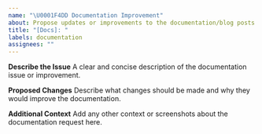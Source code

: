 ```yaml
---
name: "\U0001F4DD Documentation Improvement"
about: Propose updates or improvements to the documentation/blog posts
title: "[Docs]: "
labels: documentation
assignees: ""
---
```


**Describe the Issue**
A clear and concise description of the documentation issue or improvement.

**Proposed Changes**
Describe what changes should be made and why they would improve the documentation.

**Additional Context**
Add any other context or screenshots about the documentation request here.
